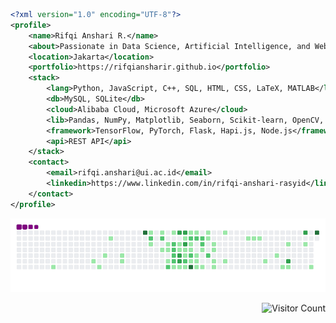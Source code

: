 ```xml
<?xml version="1.0" encoding="UTF-8"?>
<profile>
    <name>Rifqi Anshari R.</name>
    <about>Passionate in Data Science, Artificial Intelligence, and Web Development</about>
    <location>Jakarta</location>
    <portfolio>https://rifqiansharir.github.io</portfolio>
    <stack>
        <lang>Python, JavaScript, C++, SQL, HTML, CSS, LaTeX, MATLAB</lang>
        <db>MySQL, SQLite</db>
        <cloud>Alibaba Cloud, Microsoft Azure</cloud>
        <lib>Pandas, NumPy, Matplotlib, Seaborn, Scikit-learn, OpenCV, PyQt, Streamlit, Selenium</lib>
        <framework>TensorFlow, PyTorch, Flask, Hapi.js, Node.js</framework>
        <api>REST API</api>
    </stack>
    <contact>
        <email>rifqi.anshari@ui.ac.id</email>
        <linkedin>https://www.linkedin.com/in/rifqi-anshari-rasyid</linkedin>
    </contact>
</profile>
```
![snake gif](https://github.com/RifqiAnshariR/RifqiAnshariR/blob/output/github-contribution-grid-snake.gif)
<p align="right">
  <img src="https://komarev.com/ghpvc/?username=RifqiAnshariR&color=blue&style=flat-square" alt="Visitor Count"/>
</p>
